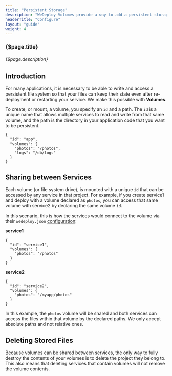 ```yaml
---
title: "Persistent Storage"
description: "WeDeploy Volumes provide a way to add a persistent storage to your application."
headerTitle: "Configure"
layout: "guide"
weight: 4
---
```


### {$page.title}

###### {$page.description}

<article id="1">

## Introduction

For many applications, it is necessary to be able to write and access a persistent file system so that your files can keep their state even after re-deployment or restarting your service. We make this possible with **Volumes**.

To create, or mount, a volume, you specify an `id` and a path. The `id` is a unique name that allows multiple services to read and write from that same volume, and the path is the directory in your application code that you want to be persistent.

```application/json
{
  "id": "app",
  "volumes": {
    "photos": "/photos",
    "logs": "/db/logs"
  }
}
```

</article>

<article id="2">

## Sharing between Services

Each volume (or file system drive), is mounted with a unique `id` that can be accessed by any service in that project. For example, if you create service1 and deploy with a volume declared as `photos`, you can access that same volume with service2 by declaring the same volume `id`.

In this scenario, this is how the services would connect to the volume via their `wedeploy.json` [configuration](/docs/configure/the-wedeployjson/):

**service1**

```application/json
{
  "id": "service1",
  "volumes": {
    "photos": "/photos"
  }
}
```

**service2**

```application/json
{
  "id": "service2",
  "volumes": {
    "photos": "/myapp/photos"
  }
}
```

In this example, the `photos` volume will be shared and both services can access the files within that volume by the declared paths. We only accept absolute paths and not relative ones.

</article>

<article id="3">

## Deleting Stored Files

Because volumes can be shared between services, the only way to fully destroy the contents of your volumes is to delete the project they belong to. This also means that deleting services that contain volumes will not remove the volume contents.

</article>